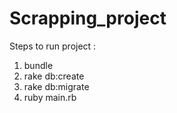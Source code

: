# Scrapping_project

Steps to run project :
1. bundle 
2. rake db:create
3. rake db:migrate
4. ruby main.rb
